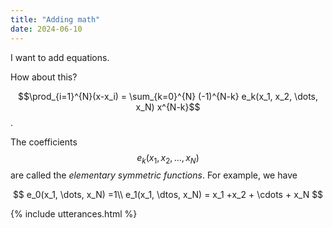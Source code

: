 ```yaml
---
title: "Adding math"
date: 2024-06-10
---
```


I want to add equations. 

How about this?

$$\prod_{i=1}^{N}(x-x_i) = \sum_{k=0}^{N} (-1)^{N-k} e_k(x_1, x_2, \dots, x_N) x^{N-k}$$. 

The coefficients $$e_k(x_1, x_2, \dots, x_N)$$ are called the *elementary symmetric functions*. For example, we have

$$
e_0(x_1, \dots, x_N) =1\\
e_1(x_1, \dtos, x_N) = x_1 +x_2 + \cdots + x_N
$$

{% include utterances.html %}
